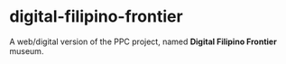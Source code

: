 # digital-filipino-frontier

A web/digital version of the PPC project, named __Digital Filipino Frontier__ museum.